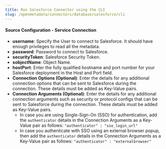 ```yaml
---
title: Run Salesforce Connector using the CLI
slug: /openmetadata/connectors/database/salesforce/cli
---
```


<ConnectorIntro connector="Salesforce" goal="CLI" hasProfiler="true" hasDBT="true" />

<Requirements />

<PythonMod connector="Salesforce" module="salesforce" />

<MetadataIngestionServiceDev service="database" connector="Salesforce" goal="CLI"/>

<h4>Source Configuration - Service Connection</h4>

- **username**: Specify the User to connect to Salesforce. It should have enough privileges to read all the metadata.
- **password**: Password to connect to Salesforce.
- **securityToken**: Salesforce Security Token.
- **sobjectName**: Object Name.
- **hostPort**: Enter the fully qualified hostname and port number for your Salesforce deployment in the Host and Port field.
- **Connection Options (Optional)**: Enter the details for any additional connection options that can be sent to Salesforce during the connection. These details must be added as Key-Value pairs.
- **Connection Arguments (Optional)**: Enter the details for any additional connection arguments such as security or protocol configs that can be sent to Salesforce during the connection. These details must be added as Key-Value pairs. 
  - In case you are using Single-Sign-On (SSO) for authentication, add the `authenticator` details in the Connection Arguments as a Key-Value pair as follows: `"authenticator" : "sso_login_url"`
  - In case you authenticate with SSO using an external browser popup, then add the `authenticator` details in the Connection Arguments as a Key-Value pair as follows: `"authenticator" : "externalbrowser"`

<MetadataIngestionConfig service="database" connector="Salesforce" goal="CLI" hasProfiler="true" hasDBT="true"/>
